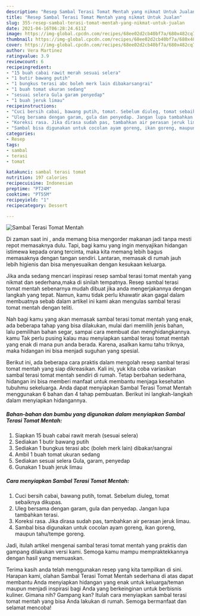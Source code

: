 ```yaml
---
description: "Resep Sambal Terasi Tomat Mentah yang nikmat Untuk Jualan"
title: "Resep Sambal Terasi Tomat Mentah yang nikmat Untuk Jualan"
slug: 355-resep-sambal-terasi-tomat-mentah-yang-nikmat-untuk-jualan
date: 2021-04-16T06:28:24.611Z
image: https://img-global.cpcdn.com/recipes/68ee02d2cb40bf7a/680x482cq70/sambal-terasi-tomat-mentah-foto-resep-utama.jpg
thumbnail: https://img-global.cpcdn.com/recipes/68ee02d2cb40bf7a/680x482cq70/sambal-terasi-tomat-mentah-foto-resep-utama.jpg
cover: https://img-global.cpcdn.com/recipes/68ee02d2cb40bf7a/680x482cq70/sambal-terasi-tomat-mentah-foto-resep-utama.jpg
author: Vera Martinez
ratingvalue: 3.9
reviewcount: 6
recipeingredient:
- "15 buah cabai rawit merah sesuai selera"
- "1 butir bawang putih"
- "1 bungkus terasi abc boleh merk lain dibakarsangrai"
- "1 buah tomat ukuran sedang"
- "sesuai selera Gula garam penyedap"
- "1 buah jeruk limau"
recipeinstructions:
- "Cuci bersih cabai, bawang putih, tomat. Sebelum diuleg, tomat sebaiknya dikupas."
- "Uleg bersama dengan garam, gula dan penyedap. Jangan lupa tambahkan terasi."
- "Koreksi rasa. Jika dirasa sudah pas, tambahkan air perasan jeruk limau."
- "Sambal bisa digunakan untuk cocolan ayam goreng, ikan goreng, maupun tahu/tempe goreng."
categories:
- Resep
tags:
- sambal
- terasi
- tomat

katakunci: sambal terasi tomat 
nutrition: 197 calories
recipecuisine: Indonesian
preptime: "PT24M"
cooktime: "PT55M"
recipeyield: "1"
recipecategory: Dessert

---
```



![Sambal Terasi Tomat Mentah](https://img-global.cpcdn.com/recipes/68ee02d2cb40bf7a/680x482cq70/sambal-terasi-tomat-mentah-foto-resep-utama.jpg)

Di zaman  saat ini , anda memang bisa mengorder makanan jadi tanpa mesti repot memasaknya dulu. Tapi, bagi kamu yang ingin menyajikan hidangan istimewa kepada orang tercinta, maka kita memang lebih bagus memasaknya dengan tangan sendiri. Lantaran, memasak di rumah jauh lebih higienis dan bisa menyesuaikan dengan kesukaan keluarga.

Jika anda sedang mencari inspirasi resep sambal terasi tomat mentah yang nikmat dan sederhana,maka di sinilah tempatnya. Resep sambal terasi tomat mentah  sebenarnya mudah dibuat jika anda mengerjakannya dengan langkah yang tepat. Namun, kamu tidak perlu khawatir akan gagal dalam membuatnya 
sebab dalam artikel ini kami akan mengulas sambal terasi tomat mentah dengan teliti.  



Nah bagi kamu yang akan memasak sambal terasi tomat mentah yang enak, ada beberapa tahap yang bisa dilakukan, mulai dari memilih jenis bahan, lalu pemilihan bahan segar, sampai cara membuat dan menghidangkannya. kamu Tak perlu pusing kalau mau menyiapkan sambal terasi tomat mentah yang enak di mana pun anda berada. Karena, asalkan kamu  tahu triknya, maka hidangan ini bisa menjadi suguhan yang spesial.

Berikut ini, ada beberapa cara praktis  dalam mengolah resep sambal terasi tomat mentah yang siap dikreasikan. Kali ini, yuk kita coba variasikan sambal terasi tomat mentah sendiri di rumah. Tetap berbahan sederhana, hidangan ini bisa memberi manfaat untuk membantu menjaga kesehatan tubuhmu sekeluarga. Anda dapat menyiapkan Sambal Terasi Tomat Mentah menggunakan 6 bahan dan 4 tahap pembuatan. Berikut ini langkah-langkah dalam menyiapkan hidangannya.

<!--inarticleads1-->

##### Bahan-bahan dan bumbu yang digunakan dalam menyiapkan Sambal Terasi Tomat Mentah:

1. Siapkan 15 buah cabai rawit merah (sesuai selera)
1. Sediakan 1 butir bawang putih
1. Sediakan 1 bungkus terasi abc (boleh merk lain) dibakar/sangrai
1. Ambil 1 buah tomat ukuran sedang
1. Sediakan sesuai selera Gula, garam, penyedap
1. Gunakan 1 buah jeruk limau




<!--inarticleads2-->

##### Cara menyiapkan Sambal Terasi Tomat Mentah:

1. Cuci bersih cabai, bawang putih, tomat. Sebelum diuleg, tomat sebaiknya dikupas.
1. Uleg bersama dengan garam, gula dan penyedap. Jangan lupa tambahkan terasi.
1. Koreksi rasa. Jika dirasa sudah pas, tambahkan air perasan jeruk limau.
1. Sambal bisa digunakan untuk cocolan ayam goreng, ikan goreng, maupun tahu/tempe goreng.




Jadi, itulah artikel mengenai  sambal terasi tomat mentah  yang praktis dan gampang dilakukan versi kami. Semoga kamu mampu mempraktekkannya dengan hasil yang memuaskan. 

Terima kasih anda telah menggunakan resep yang kita tampilkan di sini. Harapan kami, olahan  Sambal Terasi Tomat Mentah sederhana di atas dapat membantu Anda menyiapkan hidangan yang enak untuk keluarga/teman maupun menjadi inspirasi bagi Anda yang berkeinginan untuk berbisnis kuliner. Gimana nih? Gampang kan? Itulah cara menyiapkan sambal terasi tomat mentah yang bisa Anda lakukan di rumah. Semoga bermanfaat dan selamat mencoba!

